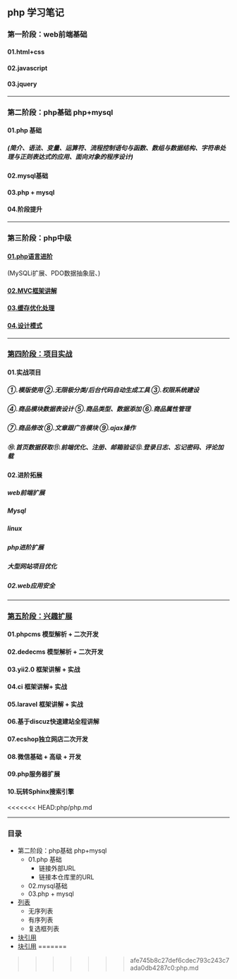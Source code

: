 ## php 学习笔记

### 第一阶段：web前端基础
#### 01.html+css
#### 02.javascript
#### 03.jquery

---

### 第二阶段：php基础 php+mysql
#### 01.php 基础
##### (简介、语法、变量、运算符、流程控制语句与函数、数组与数据结构、字符串处理与正则表达式的应用、面向对象的程序设计)
#### 02.mysql基础
#### 03.php + mysql
#### 04.阶段提升

---

### 第三阶段：php中级
#### [01.php语言进阶](https://github.com/qianjilou/mycourses/blob/master/php/php03-1%20php%E8%AF%AD%E8%A8%80%E8%BF%9B%E9%98%B6.md)
(MySQLi扩展、PDO数据抽象层、)
#### [02.MVC框架讲解](https://github.com/qianjilou/mycourses/blob/master/php/php03-2%20MVC%E6%A1%86%E6%9E%B6%E8%AE%B2%E8%A7%A3.md)
#### [03.缓存优化处理](https://github.com/qianjilou/mycourses/blob/master/php/php03-3%20%E7%BC%93%E5%AD%98%E4%BC%98%E5%8C%96%E5%A4%84%E7%90%86.md)
#### [04.设计模式](https://github.com/qianjilou/mycourses/blob/master/php/php03-4%20%E8%AE%BE%E8%AE%A1%E6%A8%A1%E5%BC%8F.md)

---

### [第四阶段：项目实战]()
#### 01.实战项目
##### ①.模版使用 ②.无限极分类/后台代码自动生成工具 ③.权限系统建设 
##### ④.商品模块数据表设计 ⑤.商品类型、数据添加 ⑥.商品属性管理
##### ⑦.商品修改 ⑧.文章跟广告模块 ⑨.ajax操作 
##### ⑩.首页数据获取⑪.前端优化、注册、邮箱验证⑫.登录日志、忘记密码、评论加载

#### 02.进阶拓展
##### web前端扩展
##### Mysql
##### linux
##### php进阶扩展
##### 大型网站项目优化
##### 02.web应用安全

---

### [第五阶段：兴趣扩展]()
#### 01.phpcms 模型解析 + 二次开发
#### 02.dedecms 模型解析 + 二次开发
#### 03.yii2.0 框架讲解 + 实战
#### 04.ci 框架讲解+ 实战
#### 05.laravel 框架讲解 + 实战
#### 06.基于discuz快速建站全程讲解
#### 07.ecshop独立网店二次开发
#### 08.微信基础 + 高级 + 开发
#### 09.php服务器扩展
#### 10.玩转Sphinx搜索引擎

<<<<<<< HEAD:php/php.md


****
### 目录
* 第二阶段：php基础 php+mysql 
    * 01.php 基础
        *  链接外部URL
        *  链接本仓库里的URL
    * 02.mysql基础
    * 03.php + mysql
* [列表](#列表)
    * 无序列表
    * 有序列表
    * 复选框列表
* [块引用](#块引用)
* [块引用](#块引用)
=======
>>>>>>> afe745b8c27def6cdec793c243c7ada0db4287c0:php.md
